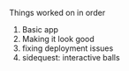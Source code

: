 Things worked on in order

1. Basic app
2. Making it look good
3. fixing deployment issues 
4. sidequest: interactive balls
    
